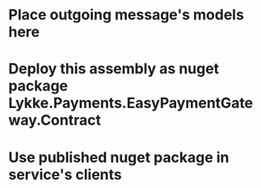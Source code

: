 ﻿# Place outgoing message's models here
# Deploy this assembly as nuget package Lykke.Payments.EasyPaymentGateway.Contract
# Use published nuget package in service's clients
